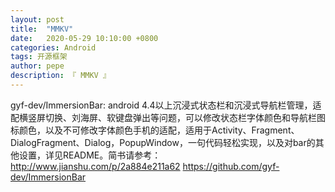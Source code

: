 ```yaml
---
layout: post
title:  "MMKV"
date:   2020-05-29 10:10:00 +0800
categories: Android
tags: 开源框架
author: pepe
description: 『 MMKV 』
---
```


gyf-dev/ImmersionBar: android 4.4以上沉浸式状态栏和沉浸式导航栏管理，适配横竖屏切换、刘海屏、软键盘弹出等问题，可以修改状态栏字体颜色和导航栏图标颜色，以及不可修改字体颜色手机的适配，适用于Activity、Fragment、DialogFragment、Dialog，PopupWindow，一句代码轻松实现，以及对bar的其他设置，详见README。简书请参考：http://www.jianshu.com/p/2a884e211a62
https://github.com/gyf-dev/ImmersionBar



